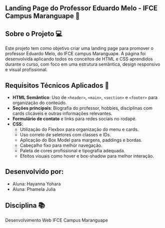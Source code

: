 ## Landing Page do Professor Eduardo Melo - IFCE Campus Maranguape 🌄

## Sobre o Projeto 💻

Este projeto tem como objetivo criar uma landing page para promover o professor Eduardo Melo, do IFCE campus Maranguape. A página foi desenvolvida aplicando todos os conceitos de HTML e CSS aprendidos durante o curso, com foco em uma estrutura semântica, design responsivo e visual profissional.

## Requisitos Técnicos Aplicados 📌

- **HTML Semântico**: Uso de `<header>`, `<main>`, `<section>` e `<footer>` para organização do conteúdo.
- **Seções principais**: Biografia do professor, hobbies, disciplinas com cards clicáveis e outras informações relevantes.
- **Formulário de contato** e links para redes sociais no rodapé.
- **CSS**:
  - Utilização do Flexbox para organização do menu e cards.
  - Uso correto de seletores com classes e IDs.
  - Aplicação do Box Model para margens, paddings e bordas.
  - Cabeçalho fixo para melhor navegação.
  - Paleta de cores profissional e tipografia adequada.
  - Efeitos visuais como hover e box-shadow para melhor interação.

## Desenvolvido por:

- Aluna: Hayanna Yohara
- Aluna: Phamela Julia

## Disciplina 📚

  Desenvolvimento Web 
IFCE Campus Maranguape
